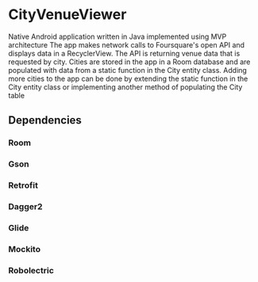 # CityVenueViewer
Native Android application written in Java implemented using MVP architecture
The app makes network calls to Foursquare's open API and displays data in a RecyclerView.
The API is returning venue data that is requested by city. Cities are stored in the app in
a Room database and are populated with data from a static function in the City entity class.
Adding more cities to the app can be done by extending the static function in the City entity
class or implementing another method of populating the City table

## Dependencies

### Room

### Gson

### Retrofit

### Dagger2

### Glide

### Mockito

### Robolectric
